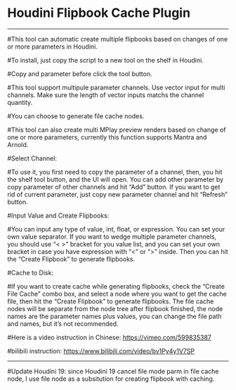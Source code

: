 # Houdini Flipbook Cache Plugin

---------------------------------------------------------------
#This tool can automatic create multiple flipbooks based on changes of one or more parameters in Houdini.

#To install, just copy the script to a new tool on the shelf in Houdini.

#Copy and parameter before click the tool button.

#This tool support multipule parameter channels. Use vector input for multi channels. Make sure the length of vector inputs matchs the channel quantity. 

#You can choose to generate file cache nodes. 

#This tool can also create multi MPlay preview renders based on change of one or more parameters, currently this function supports Mantra and Arnold.

#Select Channel:

#To use it, you first need to copy the parameter of a channel, then, you hit the shelf tool button, and the UI will open. You can add other parameter by copy parameter of other channels and hit “Add” button. If you want to get rid of current parameter, just copy new parameter channel and hit “Refresh” button.

#Input Value and Create Flipbooks:

#You can input any type of value, int, float, or expression. You can set your own value separator. If you want to wedge multiple parameter channels, you should use “< >” bracket for you value list, and you can set your own bracket in case you have expression with “<” or “>” inside. Then you can hit the “Create Flipbook” to generate flipbooks.

#Cache to Disk:

#If you want to create cache while generating flipbooks, check the “Create File Cache” combo box, and select a node where you want to get the cache file, then hit the “Create Flipbook” to generate flipbooks. The file cache nodes will be separate from the node tree after flipbook finished, the node names are the parameter names plus values, you can change the file path and names, but it’s not recommended.

#Here is a video instruction in Chinese: https://vimeo.com/599835387

#bilibili instruction: https://www.bilibili.com/video/bv1Py4y1V7SP

----------------------------------------------------------------------------------------------------------------------
#Update Houdini 19: since Houdini 19 cancel file mode parm in file cache node, I use file node as a subsitution for creating flipbook with caching.
